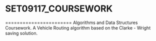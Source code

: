 # SET09117_COURSEWORK
=======================
Algorithms and Data Structures Coursework.
A Vehicle Routing algorithm based on the Clarke - Wright saving solution.